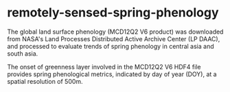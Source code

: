 # remotely-sensed-spring-phenology
The global land surface phenology (MCD12Q2 V6 product) was downloaded from NASA's Land Processes Distributed Active Archive Center (LP DAAC), and processed to evaluate trends of spring phenology in central asia and south asia.

The onset of greenness layer involved in the MCD12Q2 V6 HDF4 file provides spring phenological metrics, indicated by day of year (DOY), at a spatial resolution of 500m.
